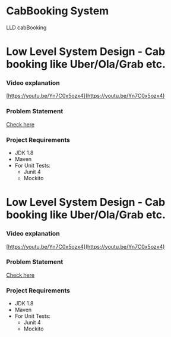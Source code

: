 # CabBooking System
 LLD cabBooking

# Low Level System Design - Cab booking like Uber/Ola/Grab etc.

### Video explanation
[https://youtu.be/Yn7C0x5ozx4](https://youtu.be/Yn7C0x5ozx4)

### Problem Statement
[Check here](problem-statement.md)

### Project Requirements

* JDK 1.8
* Maven
* For Unit Tests:  
  * Junit 4
  * Mockito

# Low Level System Design - Cab booking like Uber/Ola/Grab etc.

### Video explanation
[https://youtu.be/Yn7C0x5ozx4](https://youtu.be/Yn7C0x5ozx4)

### Problem Statement
[Check here](problem-statement.md)

### Project Requirements

* JDK 1.8
* Maven
* For Unit Tests:
  * Junit 4
  * Mockito

